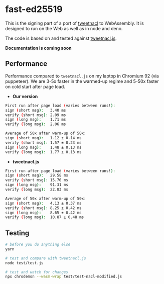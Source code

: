 # fast-ed25519

This is the signing part of a port of [tweetnacl](http://tweetnacl.cr.yp.to/) to WebAssembly. It is designed to run on the Web as well as in node and deno.

The code is based on and tested against [tweetnacl.js](https://github.com/dchest/tweetnacl-js).

**Documentation is coming soon**

## Performance

Performance compared to `tweetnacl.js` on my laptop in Chromium 92 (via puppeteer). We are 3-5x faster in the warmed-up regime and 5-50x faster on cold start after page load.

* __Our version__

```sh
First run after page load (varies between runs!):
sign (short msg):   3.40 ms
verify (short msg): 2.09 ms
sign (long msg):    1.71 ms
verify (long msg):  2.06 ms

Average of 50x after warm-up of 50x:
sign (short msg):   1.12 ± 0.14 ms
verify (short msg): 1.57 ± 0.23 ms
sign (long msg):    1.48 ± 0.13 ms
verify (long msg):  1.77 ± 0.13 ms
```
* __tweetnacl.js__

```sh
First run after page load (varies between runs!):
sign (short msg):   29.58 ms
verify (short msg): 15.70 ms
sign (long msg):    91.31 ms
verify (long msg):  22.83 ms

Average of 50x after warm-up of 50x:
sign (short msg):   4.13 ± 0.37 ms
verify (short msg): 8.25 ± 0.42 ms
sign (long msg):    8.65 ± 0.42 ms
verify (long msg):  10.87 ± 0.48 ms
```

## Testing

```sh
# before you do anything else
yarn

# test and compare with tweetnacl.js
node test/test.js

# test and watch for changes
npx chrodemon --wasm-wrap test/test-nacl-modified.js
```
